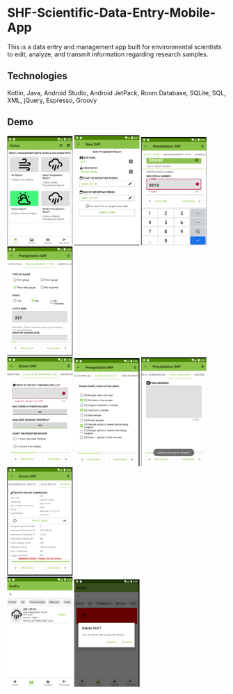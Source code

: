 # SHF-Scientific-Data-Entry-Mobile-App
This is a data entry and management app built for environmental scientists to edit, analyze, and transmit information regarding research samples. 

## Technologies
Kotlin, Java, Android Studio, Android JetPack, Room Database, SQLite, SQL, XML, jQuery, Espresso, Groovy

## Demo
<div display="flex" flex-wrap="wrap" padding="4px">
  <div flex="50%" padding="4px">
    <img src="./demo/profile.png" width="150">
    <img src="./demo/new.png" width="150">
    <img src="./demo/serialNumber.png" width="150">
    <img src="./demo/type.png" width="150">
  </div>
  <div flex="50%" padding="4px">
    <img src="./demo/rack.png" width="150">
    <img src="./demo/quality.png" width="150">
    <img src="./demo/remark.png" width="150">
    <img src="./demo/review.png" width="150">
  </div>
  <div flex="50%" padding="4px">
    <img src="./demo/draft.png" width="150">
    <img src="./demo/delete.png" width="150">
  </div>
</div>
